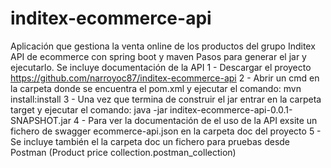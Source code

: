 # inditex-ecommerce-api
Aplicación que gestiona la venta online de los productos del grupo Inditex
API de ecommerce con spring boot y maven Pasos para generar el jar y ejecutarlo. Se incluye documentación de la API 
1 - Descargar el proyecto https://github.com/narroyoc87/inditex-ecommerce-api 
2 - Abrir un cmd en la carpeta donde se encuentra el pom.xml y ejecutar el comando: mvn install:install
3 - Una vez que termina de construir el jar entrar en la carpeta target y ejecutar el comando: java -jar inditex-ecommerce-api-0.0.1-SNAPSHOT.jar
4 - Para ver la documentación de el uso de la API exsite un fichero de swagger ecommerce-api.json en la carpeta doc del proyecto
5 - Se incluye también el la carpeta doc un fichero para pruebas desde Postman (Product price collection.postman_collection)
